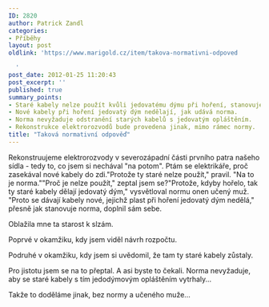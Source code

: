 ```yaml
---
ID: 2820
author: Patrick Zandl
categories:
- Příběhy
layout: post
oldlink: 'https://www.marigold.cz/item/takova-normativni-odpoved

  '
post_date: 2012-01-25 11:20:43
post_excerpt: ''
published: true
summary_points:
- Staré kabely nelze použít kvůli jedovatému dýmu při hoření, stanovuje norma.
- Nové kabely při hoření jedovatý dým nedělají, jak udává norma.
- Norma nevyžaduje odstranění starých kabelů s jedovatým opláštěním.
- Rekonstrukce elektrorozvodů bude provedena jinak, mimo rámec normy.
title: "Taková normativní odpověď"
---
```


Rekonstruujeme elektrorozvody v severozápadní části prvního patra našeho sídla - tedy to, co jsem si nechával "na potom". Ptám se elektrikáře, proč zasekával nové kabely do zdi."Protože ty staré nelze použít," pravil. "Na to je norma.""Proč je nelze použít," zeptal jsem se?"Protože, kdyby hořelo, tak ty staré kabely dělají jedovatý dým," vysvětloval normu onen učený muž. "Proto se dávají kabely nové, jejichž plast při hoření jedovatý dým nedělá," přesně jak stanovuje norma, doplnil sám sebe. 

Oblažila mne ta starost k slzám. 

Poprvé v okamžiku, kdy jsem viděl návrh rozpočtu.

Podruhé v okamžiku, kdy jsem si uvědomil, že tam ty staré kabely zůstaly. 

Pro jistotu jsem se na to přeptal. A asi byste to čekali. Norma nevyžaduje, aby se staré kabely s tím jedodýmovým opláštěním vytrhaly… 

Takže to doděláme jinak, bez normy a učeného muže…
